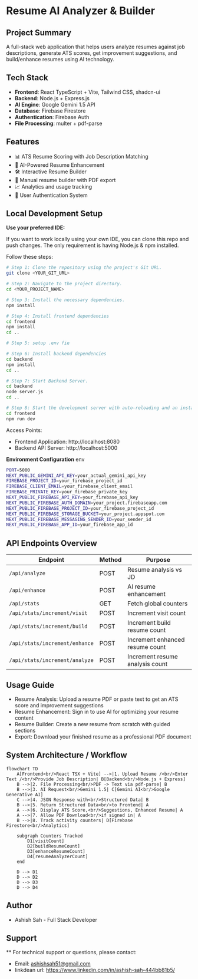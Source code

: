 # Resume AI Analyzer & Builder

## Project Summary

A full-stack web application that helps users analyze resumes against job descriptions, generate ATS scores, get improvement suggestions, and build/enhance resumes using AI technology.

## Tech Stack

- **Frontend**: React TypeScript + Vite, Tailwind CSS, shadcn-ui
- **Backend**: Node.js + Express.js
- **AI Engine**: Google Gemini 1.5 API
- **Database**: Firebase Firestore
- **Authentication**: Firebase Auth
- **File Processing**: multer + pdf-parse

## Features

- 📊 ATS Resume Scoring with Job Description Matching
- 🤖 AI-Powered Resume Enhancement
- 🛠️ Interactive Resume Builder
- 📄 Manual resume builder with PDF export
- 📈 Analytics and usage tracking
- 🔐 User Authentication System

## Local Development Setup

**Use your preferred IDE:**

If you want to work locally using your own IDE, you can clone this repo and push changes. The only requirement is having Node.js & npm installed.

Follow these steps:

```sh
# Step 1: Clone the repository using the project's Git URL.
git clone <YOUR_GIT_URL>

# Step 2: Navigate to the project directory.
cd <YOUR_PROJECT_NAME>

# Step 3: Install the necessary dependencies.
npm install

# Step 4: Install frontend dependencies
cd frontend
npm install
cd ..

# Step 5: setup .env fie

# Step 6: Install backend dependencies
cd backend
npm install
cd ..

# Step 7: Start Backend Server.
cd backend
node server.js
cd ..

# Step 8: Start the development server with auto-reloading and an instant preview.
cd frontend
npm run dev
```
Access Points:
- Frontend Application: http://localhost:8080
- Backend API Server: http://localhost:5000

**Environment Configuration**
env
```sh
PORT=5000
NEXT_PUBLIC_GEMINI_API_KEY=your_actual_gemini_api_key
FIREBASE_PROJECT_ID=your_firebase_project_id
FIREBASE_CLIENT_EMAIL=your_firebase_client_email
FIREBASE_PRIVATE_KEY=your_firebase_private_key
NEXT_PUBLIC_FIREBASE_API_KEY=your_firebase_api_key
NEXT_PUBLIC_FIREBASE_AUTH_DOMAIN=your_project.firebaseapp.com
NEXT_PUBLIC_FIREBASE_PROJECT_ID=your_firebase_project_id
NEXT_PUBLIC_FIREBASE_STORAGE_BUCKET=your_project.appspot.com
NEXT_PUBLIC_FIREBASE_MESSAGING_SENDER_ID=your_sender_id
NEXT_PUBLIC_FIREBASE_APP_ID=your_firebase_app_id
```

## API Endpoints Overview

| Endpoint | Method | Purpose |
|----------|--------|---------|
| `/api/analyze` | POST | Resume analysis vs JD |
| `/api/enhance` | POST | AI resume enhancement |
| `/api/stats` | GET | Fetch global counters |
| `/api/stats/increment/visit` | POST | Increment visit count |
| `/api/stats/increment/build` | POST | Increment build resume count |
| `/api/stats/increment/enhance` | POST | Increment enhanced resume count |
| `/api/stats/increment/analyze` | POST | Increment resume analysis count |

## Usage Guide
- Resume Analysis: Upload a resume PDF or paste text to get an ATS score and improvement suggestions
- Resume Enhancement: Sign in to use AI for optimizing your resume content
- Resume Builder: Create a new resume from scratch with guided sections
- Export: Download your finished resume as a professional PDF document

## System Architecture / Workflow

```mermaid
flowchart TD
    A[Frontend<br/>React TSX + Vite] -->|1. Upload Resume /<br/>Enter Text /<br/>Provide Job Description| B[Backend<br/>Node.js + Express]
    B -->|2. File Processing<br/>PDF -> Text via pdf-parse| B
    B -->|3. AI Request<br/>Gemini 1.5| C[Gemini AI<br/>Google Generative AI]
    C -->|4. JSON Response with<br/>Structured Data| B
    B -->|5. Return Structured Data<br/>to Frontend| A
    A -->|6. Display ATS Score,<br/>Suggestions, Enhanced Resume| A
    A -->|7. Allow PDF Download<br/>if signed in| A
    B -->|8. Track activity counters| D[Firebase Firestore<br/>Analytics]
    
    subgraph Counters Tracked
        D1[visitCount]
        D2[buildResumeCount]
        D3[enhanceResumeCount]
        D4[resumeAnalyzerCount]
    end
    
    D --> D1
    D --> D2
    D --> D3
    D --> D4
```

## Author
- Ashish Sah - Full Stack Developer

## Support
** For technical support or questions, please contact:
- Email: ashishsah51@gmail.com
- linkdean url: https://www.linkedin.com/in/ashish-sah-444bb81b5/